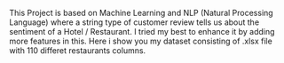 This Project is based on Machine Learning and NLP (Natural Processing Language) where a string type of customer review tells us about the sentiment of a Hotel / Restaurant. I tried my best to enhance it by adding more features in this. Here i show you my dataset consisting of .xlsx file with 110 differet restaurants columns.
